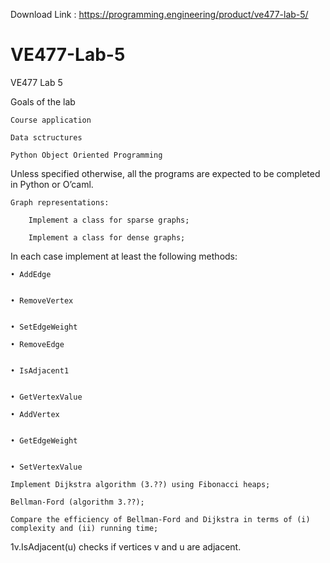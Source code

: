 Download Link : https://programming.engineering/product/ve477-lab-5/

# VE477-Lab-5
VE477 Lab 5

Goals of the lab

    Course application

    Data sctructures

    Python Object Oriented Programming

Unless specified otherwise, all the programs are expected to be completed in Python or O’caml.

    Graph representations:

        Implement a class for sparse graphs;

        Implement a class for dense graphs;

In each case implement at least the following methods:

    • AddEdge
    	

    • RemoveVertex
    	

    • SetEdgeWeight

    • RemoveEdge
    	

    • IsAdjacent1
    	

    • GetVertexValue

    • AddVertex
    	

    • GetEdgeWeight
    	

    • SetVertexValue

    Implement Dijkstra algorithm (3.??) using Fibonacci heaps;

    Bellman-Ford (algorithm 3.??);

    Compare the efficiency of Bellman-Ford and Dijkstra in terms of (i) complexity and (ii) running time;

1v.IsAdjacent(u) checks if vertices v and u are adjacent.
